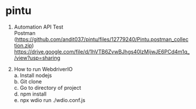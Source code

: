 # pintu

1. Automation API Test<br >
   Postman  (https://github.com/andit037/pintu/files/12779240/Pintu.postman_collection.zip) <br >
https://drive.google.com/file/d/1hVTB6ZvwBJhgs40lzMijwJE6PCd4m1q_/view?usp=sharing <br >

2. How to run WebdriverIO <br >
a. Install nodejs <br >
b. Git clone <br >
c. Go to directory of project <br >
d. npm install <br >
e. npx wdio run ./wdio.conf.js <br >

